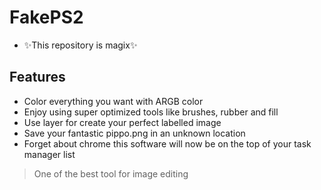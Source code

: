 # FakePS2

- ✨This repository is magix✨

## Features

- Color everything you want with ARGB color
- Enjoy using super optimized tools like brushes, rubber and fill
- Use layer for create your perfect labelled image
- Save your fantastic pippo.png in an unknown location
- Forget about chrome this software will now be on the top of your task manager list


> One of the best tool for image editing
